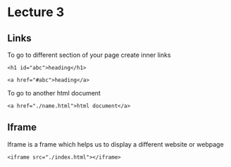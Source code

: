 # Lecture 3

## Links

To go to different section of your page create inner links
```
<h1 id="abc">heading</h1>

<a href="#abc">heading</a>
```

To go to another html document
```
<a href="./name.html">html document</a>
```

## Iframe
Iframe is a frame which helps us to display a different website or webpage
```
<iframe src="./index.html"></iframe>
```